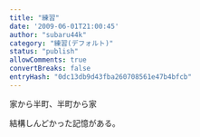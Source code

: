 ```yaml
---
title: "練習"
date: '2009-06-01T21:00:45'
author: "subaru44k"
category: "練習(デフォルト)"
status: "publish"
allowComments: true
convertBreaks: false
entryHash: "0dc13db9d43fba260708561e47b4bfcb"
---
```

家から半町、半町から家

結構しんどかった記憶がある。
